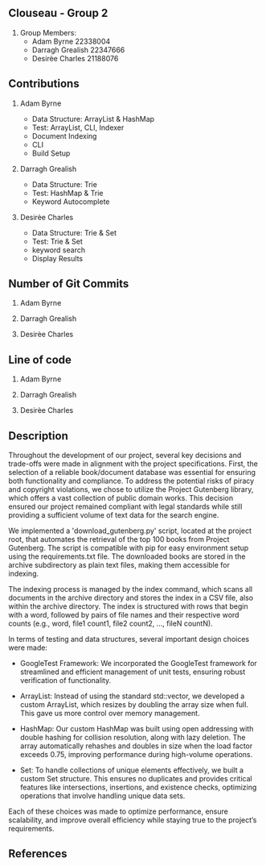 ## Clouseau - Group 2
1. Group Members:
    - Adam Byrne 22338004
    - Darragh Grealish 22347666
    - Desirèe Charles 21188076

## Contributions 
1. Adam Byrne
    - Data Structure: ArrayList & HashMap
    - Test: ArrayList, CLI, Indexer
    - Document Indexing
    - CLI
    - Build Setup 

2. Darragh Grealish
    - Data Structure: Trie
    - Test: HashMap & Trie
    - Keyword Autocomplete 
    

3. Desirèe Charles
    - Data Structure: Trie & Set
    - Test: Trie & Set
    - keyword search
    - Display Results

## Number of Git Commits
1. Adam Byrne

2. Darragh Grealish

3. Desirèe Charles

## Line of code
1. Adam Byrne

2. Darragh Grealish

3. Desirèe Charles

## Description 

Throughout the development of our project, several key decisions and trade-offs were made in alignment with the project specifications. First, the selection of a reliable book/document database was essential for ensuring both functionality and compliance. To address the potential risks of piracy and copyright violations, we chose to utilize the Project Gutenberg library, which offers a vast collection of public domain works. This decision ensured our project remained compliant with legal standards while still providing a sufficient volume of text data for the search engine.

We implemented a 'download_gutenberg.py' script, located at the project root, that automates the retrieval of the top 100 books from Project Gutenberg. The script is compatible with pip for easy environment setup using the requirements.txt file. The downloaded books are stored in the archive subdirectory as plain text files, making them accessible for indexing.

The indexing process is managed by the index command, which scans all documents in the archive directory and stores the index in a CSV file, also within the archive directory. The index is structured with rows that begin with a word, followed by pairs of file names and their respective word counts (e.g., word, file1 count1, file2 count2, ..., fileN countN).

In terms of testing and data structures, several important design choices were made:

- GoogleTest Framework: We incorporated the GoogleTest framework for streamlined and efficient management of unit tests, ensuring robust verification of functionality.

- ArrayList: Instead of using the standard std::vector, we developed a custom ArrayList, which resizes by doubling the array size when full. This gave us more control over memory management.

- HashMap: Our custom HashMap was built using open addressing with double hashing for collision resolution, along with lazy deletion. The array automatically rehashes and doubles in size when the load factor exceeds 0.75, improving performance during high-volume operations.

- Set: To handle collections of unique elements effectively, we built a custom Set structure. This ensures no duplicates and provides critical features like intersections, insertions, and existence checks, optimizing operations that involve handling unique data sets.

Each of these choices was made to optimize performance, ensure scalability, and improve overall efficiency while staying true to the project’s requirements.

## References